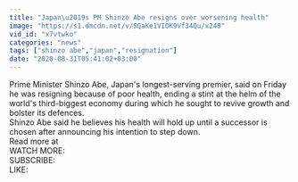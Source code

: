 ```yaml
---
title: "Japan\u2019s PM Shinzo Abe resigns over worsening health"
image: "https://s1.dmcdn.net/v/SQaKe1VIOK9Vf34Qu/x240"
vid_id: "x7vtwko"
categories: "news"
tags: ["shinzo abe","japan","resignation"]
date: "2020-08-31T05:41:02+03:00"
---
```

Prime Minister Shinzo Abe, Japan's longest-serving premier, said on Friday he was resigning because of  poor health, ending a stint at the helm of the world's third-biggest economy during which he sought to revive growth and bolster its defences.  <br>Shinzo Abe said he believes his health will hold up until a successor is chosen after announcing his intention to step down.  <br>Read more at   <br>WATCH MORE:   <br>SUBSCRIBE:   <br>LIKE: 
